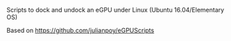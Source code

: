 Scripts to dock and undock an eGPU under Linux (Ubuntu 16.04/Elementary OS)

Based on https://github.com/julianpoy/eGPUScripts

